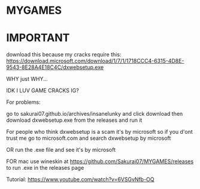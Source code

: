 # MYGAMES

# IMPORTANT
download this because my cracks require this: https://download.microsoft.com/download/1/7/1/1718CCC4-6315-4D8E-9543-8E28A4E18C4C/dxwebsetup.exe

WHY just WHY...

IDK I LUV GAME CRACKS IG?

For problems:

  go to sakurai07.github.io/archives/insanelunky and click download then download dxwebsetup.exe from the releases and run it
  
  For people who think dxwebsetup is a scam it's by microsoft so if you d'ont trust me go to microsoft.com and search dxwebsetup by microsoft
  
  OR run the .exe file and see it's by microsoft
  
  FOR mac use wineskin at https://github.com/Sakurai07/MYGAMES/releases to run .exe in the releases page
  
  Tutorial: https://www.youtube.com/watch?v=6VSGvNfb-OQ
  
  
